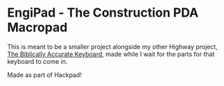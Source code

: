 # EngiPad - The Construction PDA Macropad
This is meant to be a smaller project alongside my other Highway project, [The Biblically Accurate Keyboard](https://github.com/hunkegg/biblicallyaccuratekeyboard), made while I wait for the parts for that keyboard to come in. <br/>

Made as part of Hackpad!
